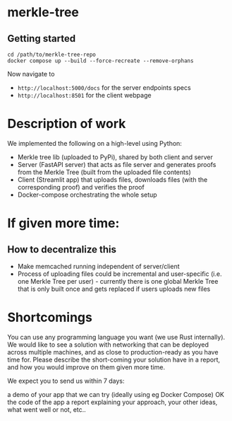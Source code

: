 # merkle-tree

## Getting started

```
cd /path/to/merkle-tree-repo
docker compose up --build --force-recreate --remove-orphans
```

Now navigate to
- `http://localhost:5000/docs` for the server endpoints specs
- `http://localhost:8501` for the client webpage

# Description of work

We implemented the following on a high-level using Python:
- Merkle tree lib (uploaded to PyPi), shared by both client and server
- Server (FastAPI server) that acts as file server and generates proofs from the Merkle Tree (built from the uploaded file contents)
- Client (Streamlit app) that uploads files, downloads files (with the corresponding proof) and verifies the proof
- Docker-compose orchestrating the whole setup

# If given more time:

## How to decentralize this
  - Make memcached running independent of server/client
  - Process of uploading files could be incremental and user-specific (i.e. one Merkle Tree per user) - currently there is one global Merkle Tree that is only built once and gets replaced if users uploads new files

# Shortcomings

You can use any programming language you want (we use Rust internally). We would like to see a solution with networking that can be deployed across multiple machines, and as close to production-ready as you have time for. Please describe the short-coming your solution have in a report, and how you would improve on them given more time.

We expect you to send us within 7 days:

a demo of your app that we can try (ideally using eg Docker Compose)
OK the code of the app
a report explaining your approach, your other ideas, what went well or not, etc..


